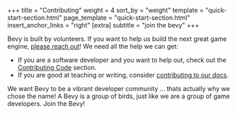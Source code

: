 +++
title = "Contributing"
weight = 4
sort_by = "weight"
template = "quick-start-section.html"
page_template = "quick-start-section.html"
insert_anchor_links = "right"
[extra]
subtitle = "join the bevy"
+++

Bevy is built by volunteers. If you want to help us build the next great game engine, [please reach out](/community)! We need all the help we can get:

* If you are a software developer and you want to help out, check out the [Contributing Code](/learn/quick-start/contributing/code) section.
* If you are good at teaching or writing, consider [contributing to our docs](/learn/quick-start/contributing/docs).

We want Bevy to be a vibrant developer community ... thats actually why we chose the name! A Bevy is a group of birds, just like we are a group of game developers. Join the Bevy!
